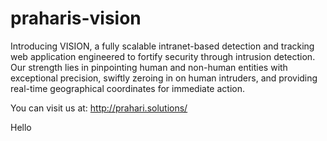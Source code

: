 # praharis-vision
Introducing VISION, a fully scalable intranet-based detection and tracking web application engineered to fortify security through intrusion detection. Our strength lies in pinpointing human and non-human entities with exceptional precision, swiftly zeroing in on human intruders, and providing real-time geographical coordinates for immediate action.
 
You can visit us at: http://prahari.solutions/

Hello

